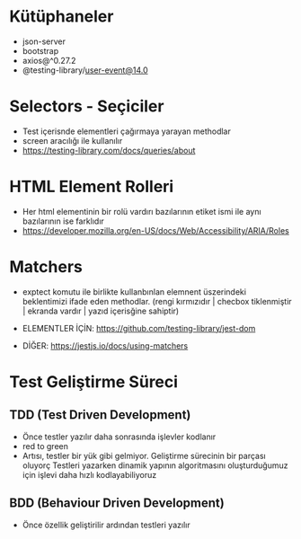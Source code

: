 # Kütüphaneler

- json-server
- bootstrap
- axios@^0.27.2
- @testing-library/user-event@14.0

# Selectors - Seçiciler

- Test içerisnde elementleri çağırmaya yarayan methodlar
- screen aracılığı ile kullanılır
- https://testing-library.com/docs/queries/about

# HTML Element Rolleri

- Her html elementinin bir rolü vardırı bazılarının etiket ismi ile aynı bazılarının ise farklıdır
- https://developer.mozilla.org/en-US/docs/Web/Accessibility/ARIA/Roles

# Matchers

- exptect komutu ile birlikte kullanbınlan elemnent üszerindeki beklentimizi ifade eden methodlar. (rengi kırmızıdır | checbox tiklenmiştir | ekranda vardır | yazıd içerisğine sahiptir)

- ELEMENTLER İÇİN: https://github.com/testing-library/jest-dom
- DİĞER: https://jestjs.io/docs/using-matchers

# Test Geliştirme Süreci

## TDD (Test Driven Development)

- Önce testler yazılır daha sonrasında işlevler kodlanır
- red to green
- Artısı, testler bir yük gibi gelmiyor. Geliştirme sürecinin bir parçası oluyorç Testleri yazarken dinamik yapının algoritmasını oluşturduğumuz için işlevi daha hızlı kodlayabiliyoruz

## BDD (Behaviour Driven Development)

- Önce özellik geliştirilir ardından testleri yazılır
